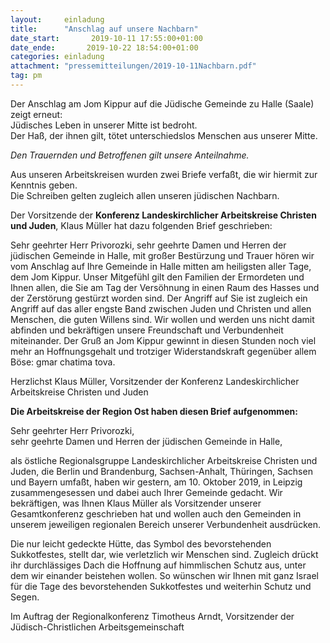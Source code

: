 ```yaml
---
layout:     einladung
title:      "Anschlag auf unsere Nachbarn"
date_start:       2019-10-11 17:55:00+01:00
date_ende:       2019-10-22 18:54:00+01:00
categories: einladung
attachment: "pressemitteilungen/2019-10-11Nachbarn.pdf"
tag: pm
---
```


Der Anschlag am Jom Kippur auf die Jüdische Gemeinde zu Halle (Saale)
zeigt erneut:
    <br>
Jüdisches Leben in unserer Mitte ist bedroht.
    <br>
Der Haß, der ihnen gilt, tötet unterschiedslos Menschen aus unserer Mitte.

*Den Trauernden und Betroffenen gilt unsere Anteilnahme.*

Aus unseren Arbeitskreisen wurden zwei Briefe verfaßt, die wir hiermit zur Kenntnis geben.
    <br>
Die Schreiben gelten zugleich allen unseren jüdischen Nachbarn.

Der Vorsitzende der
**Konferenz Landeskirchlicher Arbeitskreise Christen und Juden**,
Klaus Müller
hat dazu folgenden Brief geschrieben:

Sehr geehrter Herr Privorozki,
sehr geehrte Damen und Herren der jüdischen Gemeinde in Halle,
mit großer Bestürzung und Trauer hören wir vom Anschlag auf Ihre Gemeinde in Halle mitten am heiligsten aller Tage, dem Jom Kippur. Unser Mitgefühl gilt den Familien der Ermordeten und Ihnen allen, die Sie am Tag der Versöhnung in einen Raum des Hasses und der Zerstörung gestürzt worden sind. Der Angriff auf Sie ist zugleich ein Angriff auf das aller engste Band zwischen Juden und Christen und allen Menschen, die guten Willens sind. Wir wollen und werden uns nicht damit abfinden und bekräftigen unsere Freundschaft und Verbundenheit miteinander. Der Gruß an Jom Kippur gewinnt in diesen Stunden noch viel mehr an Hoffnungsgehalt und trotziger Widerstandskraft gegenüber allem Böse: gmar chatima tova.

Herzlichst
Klaus Müller,
Vorsitzender der Konferenz Landeskirchlicher Arbeitskreise Christen und Juden

**Die Arbeitskreise der Region Ost haben diesen Brief aufgenommen:**

Sehr geehrter Herr Privorozki,<br/>
sehr geehrte Damen und Herren der jüdischen Gemeinde in Halle,

als östliche Regionalsgruppe Landeskirchlicher Arbeitskreise Christen und Juden,
die Berlin und Brandenburg, Sachsen-Anhalt, Thüringen, Sachsen und Bayern umfaßt,
haben wir gestern, am 10. Oktober 2019, in Leipzig zusammengesessen und dabei auch Ihrer Gemeinde gedacht.
Wir bekräftigen, was Ihnen Klaus Müller als Vorsitzender unserer Gesamtkonferenz geschrieben hat
und wollen auch den Gemeinden in unserem jeweiligen regionalen Bereich unserer Verbundenheit ausdrücken.

Die nur leicht gedeckte Hütte, das Symbol des bevorstehenden Sukkotfestes, stellt dar, wie verletzlich wir Menschen sind.
Zugleich drückt ihr durchlässiges Dach die Hoffnung auf himmlischen Schutz aus, unter dem wir einander beistehen wollen.
So wünschen wir Ihnen mit ganz Israel für die Tage des bevorstehenden Sukkotfestes und weiterhin Schutz und Segen.

Im Auftrag der Regionalkonferenz
Timotheus Arndt,
Vorsitzender der Jüdisch-Christlichen Arbeitsgemeinschaft
